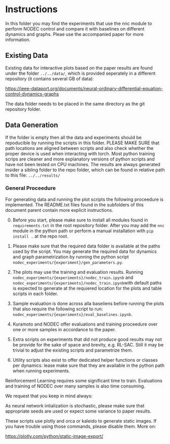 # Instructions

In this folder you may find the experiments that use the nnc module to perform NODEC control and compare it with baselines on different dynamics and graphs.
Pleae use the accompanied paper for more information.

## Existing Data
Existing data for interactive plots based on the paper results are found under the folder `../../data/`, which is provided seperately in a different repository (it contains several GB of data):

https://ieee-dataport.org/documents/neural-ordinary-differential-equation-control-dynamics-graphs

The data folder needs to be placed in the same directory as the git repository folder.

## Data Generation
If the folder is empty then all the data and experiments should be repoducible by running the scripts in this folder.
PLEASE MAKE SURE that path locations are aligned between scripts and also check whether the proper device is used when interacting with torch. Most python training scrips are cleaner and more explanatory versions of python scripts and have not been tested on CPU machines.
The results are always generated insider a sibling folder to the repo folder, which can be found in relative path to this file: `../../results/`

### General Proceedure
For generating data and running the plot scripts the following proceedure is implemented. The README.txt files found in the subfolders of this document parent contain more explicit instructions.

0. Before you start, please make sure to install all modules found in `requirements.txt` in the root repository folder. After you may add the `nnc` module in the python path or perform a manual installation with `pip install .` at the repo root.

1. Please make sure that the required data folder is available at the paths used by the script.
You may generate the required data for dynamics and graph parametrization by running the python script
```nodec_experiments/{experiment}/gen_parameters.py```.

2. The plots may use the training and evaluation results.
Running ```nodec_experiments/{experiments}/nodec_train.ipynb``` and ```nodec_experiments/{experiments}/nodec_train.ipynb```with default paths is expected to generate at the requiered location for the plots and table scripts in each folder.

3. Sample evaluation is done across alla baseliens before running the plots that also require the following script to run:
`nodec_experiments/{experiments}/eval_baselines.ipynb`.

4. Kuramoto and NODEC offer evaluations and training proceedure over one or more samples in accordance to the paper.

5. Extra scripts on experiments that did not produce good results may not be provide for the sake of space and brevity, e.g. RL-SAC. Still it may be trivial to adjust the existing scripts and parametrize them.

5. Utility scripts also exist to offer dedicated helper functions or classes per dynamics:
lease make sure that they are available in the python path when running experiments.

Reinforcement Learning requires some significant time to train.
Evaluations and training of NODEC over many samples is also time consuming.

We request that you keep in mind always:

As neural network intialization is stochastic, please make sure that appropriate seeds are used or expect some variance to paper results.

These scripts use plotly and orca or kaleido to generate static images. If you have trouble using those commands, please disable them. More on:

https://plotly.com/python/static-image-export/
